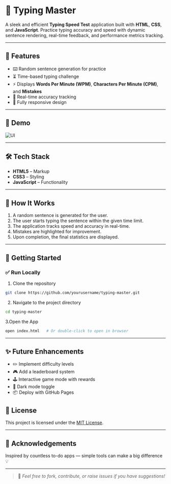 
# 📝 Typing Master

A sleek and efficient **Typing Speed Test** application built with **HTML**, **CSS**, and **JavaScript**. Practice typing accuracy and speed with dynamic sentence rendering, real-time feedback, and performance metrics tracking.

---

## 🚀 Features

- ⌨️ Random sentence generation for practice  
- ⏳ Time-based typing challenge  
- ⚡ Displays **Words Per Minute (WPM)**, **Characters Per Minute (CPM)**, and **Mistakes**  
- 🎯 Real-time accuracy tracking  
- 📱 Fully responsive design  

---

## 📸 Demo

![UI](https://github.com/user-attachments/assets/15034a76-46f9-448e-8e15-8431dee928e5)


---

## 🛠️ Tech Stack

- **HTML5** – Markup  
- **CSS3** – Styling  
- **JavaScript** – Functionality  

---

## 🧠 How It Works

1. A random sentence is generated for the user.  
2. The user starts typing the sentence within the given time limit.  
3. The application tracks speed and accuracy in real-time.  
4. Mistakes are highlighted for improvement.  
5. Upon completion, the final statistics are displayed.  

---

## 🎯 Getting Started

### ✅ Run Locally

1. Clone the repository  

```bash
git clone https://github.com/yourusername/typing-master.git
```
2. Navigate to the project directory
```bash
cd typing-master
```
3.Open the App
```bash
open index.html   # Or double-click to open in browser

```

---
## ✨ Future Enhancements

- ✏️ Implement difficulty levels  
- 🎮 Add a leaderboard system  
- 🕹️ Interactive game mode with rewards  
- 🎨 Dark mode toggle  
- 📦 Deploy with GitHub Pages  
## 📄 License

This project is licensed under the [MIT License](LICENSE).

---

## 🙌 Acknowledgements

Inspired by countless to-do apps — simple tools can make a big difference 💡

---

> 💬 *Feel free to fork, contribute, or raise issues if you have suggestions!*
